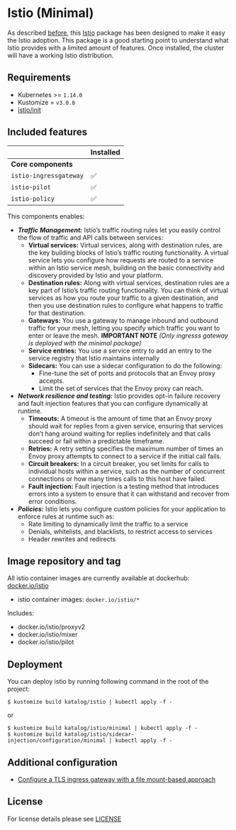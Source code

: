 # Istio (Minimal)

As described [before](../../istio/README.md#modular), this [Istio](../../istio) package has been designed to make it
easy the Istio adoption.
This package is a good starting point to understand what Istio provides with a limited amount of features.
Once installed, the cluster will have a working Istio distribution.


## Requirements

- Kubernetes >= `1.14.0`
- Kustomize = `v3.0.0`
- [istio/init](../init)


## Included features

|                          | Installed          |
|--------------------------|--------------------|
| **Core components**      |                    |
| `istio-ingressgateway`   | :white_check_mark: |
| `istio-pilot`            | :white_check_mark: |
| `istio-policy`           | :white_check_mark: |


This components enables:

- ***Traffic Management:*** Istio’s traffic routing rules let you easily control the flow of traffic and API calls
between services:
  - **Virtual services:** Virtual services, along with destination rules, are the key building blocks of Istio’s
  traffic routing functionality. A virtual service lets you configure how requests are routed to a service within an
  Istio service mesh, building on the basic connectivity and discovery provided by Istio and your platform.
  - **Destination rules:** Along with virtual services, destination rules are a key part of Istio’s traffic routing
  functionality. You can think of virtual services as how you route your traffic to a given destination, and then you
  use destination rules to configure what happens to traffic for that destination.
  - **Gateways:** You use a gateway to manage inbound and outbound traffic for your mesh, letting you specify which
  traffic you want to enter or leave the mesh.
  **IMPORTANT NOTE** *(Only ingresss gateway is deployed with the minimal package)*
  - **Service entries:** You use a service entry to add an entry to the service registry that Istio maintains
  internally
  - **Sidecars:** You can use a sidecar configuration to do the following:
    - Fine-tune the set of ports and protocols that an Envoy proxy accepts.
    - Limit the set of services that the Envoy proxy can reach.
- ***Network resilience and testing:*** Istio provides opt-in failure recovery and fault injection features that you
can configure dynamically at runtime.
  - **Timeouts:** A timeout is the amount of time that an Envoy proxy should wait for replies from a given service,
  ensuring that services don’t hang around waiting for replies indefinitely and that calls succeed or fail within a
  predictable timeframe.
  - **Retries:** A retry setting specifies the maximum number of times an Envoy proxy attempts to connect to a service
  if the initial call fails.
  - **Circuit breakers:** In a circuit breaker, you set limits for calls to individual hosts within a service, such
  as the number of concurrent connections or how many times calls to this host have failed.
  - **Fault injection:** Fault injection is a testing method that introduces errors into a system to ensure that it
  can withstand and recover from error conditions.
- ***Policies:*** Istio lets you configure custom policies for your application to enforce rules at runtime such as:
  - Rate limiting to dynamically limit the traffic to a service
  - Denials, whitelists, and blacklists, to restrict access to services
  - Header rewrites and redirects


## Image repository and tag

All istio container images are currently available at dockerhub: [docker.io/istio](https://hub.docker.com/u/istio)

* istio container images: `docker.io/istio/*`

Includes:

- docker.io/istio/proxyv2
- docker.io/istio/mixer
- docker.io/istio/pilot


## Deployment

You can deploy istio by running following command in the root of the project:

```shell
$ kustomize build katalog/istio | kubectl apply -f -
```

or

```shell
$ kustomize build katalog/istio/minimal | kubectl apply -f -
$ kustomize build katalog/istio/sidecar-injection/configuration/minimal | kubectl apply -f -
```

## Additional configuration

- [Configure a TLS ingress gateway with a file mount-based approach](https://istio.io/docs/tasks/traffic-management/ingress/secure-ingress-mount/#configure-a-tls-ingress-gateway-with-a-file-mount-based-approach)


## License

For license details please see [LICENSE](../../../LICENSE)
